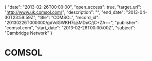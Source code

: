 {
  "date": "2013-02-26T00:00:00", 
  "open_access": true, 
  "target_url": "http://www.uk.comsol.com/", 
  "description": "", 
  "end_date": "2013-04-30T23:59:59Z", 
  "title": "COMSOL", 
  "record_id": "20130226T000000/gdVdGWKH7sjsMDxC/jC+ZA==", 
  "publisher": "comsol.com", 
  "start_date": "2013-02-26T00:00:00Z", 
  "subject": "Cambridge Network"
}

# COMSOL

